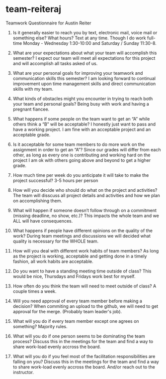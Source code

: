 # team-reiteraj
Teamwork Questionnaire for Austin Reiter

1. Is it generally easier to reach you by text, electronic mail, voice mail or something else? What hours?
Text at any time. Though I do work full-time Monday - Wednesday 1:30-10:00 and Saturday / Sunday 11:30-8.

2. What are your expectations about what your team will accomplish this semester?
I expect our team will meet all expectations for this project and will accomplish all tasks asked of us.

3. What are your personal goals for improving your teamwork and communication skills this semester?
I am looking forward to continual improvement upon time management skills and direct communication skills with my team.

4. What kinds of obstacles might you encounter in trying to reach both your team and personal goals?
Being busy with work and having a pregnant fiancee.

5. What happens if some people on the team want to get an “A” while others think a “B” will be acceptable?
I honestly just want to pass and have a working project. I am fine with an acceptable project and an acceptable grade.

6. Is it acceptable for some team members to do more work on the assignment in order to get an “A”?
Since our grades will differ from each other, as long as every one is contributing and working hard on the project I am ok 
with others going above and beyond to get a higher grade.

7. How much time per week do you anticipate it will take to make the project successful?
3-5 hours per person

8. How will you decide who should do what on the project and activities?
The team will disscuss all project details and activities and how we plan on accomplishing them.

9. What will happen if someone doesn’t follow through on a commitment (missing deadline, no show, etc.)?
This impacts the whole team and we ALL will have consequences.

10. What happens if people have different opinions on the quality of the work?
During team meetings and discussions we will decided what quality is necessary for the WHOLE team.

11. How will you deal with different work habits of team members?
As long as the project is working, acceptable and getting done in a timely fashion, all work habits are acceptable.

12. Do you want to have a standing meeting time outside of class?
This would be nice, Thursdays and Fridays work best for myself.

13. How often do you think the team will need to meet outside of class?
A couple times a week.

14. Will you need approval of every team member before making a decision?
When commiting an upload to the github, we will need to get approval for the merge. (Probably team leader's job).

15. What will you do if every team member except one agrees on something?
Majority rules.

16. What will you do if one person seems to be dominating the team process?
Discuss this in the meetings for the team and find a way to share work-load evenly accross the board.

17. What will you do if you feel most of the facilitation responsibilities are falling on you?
Discuss this in the meetings for the team and find a way to share work-load evenly accross the board. 
And/or reach out to the instructor.
